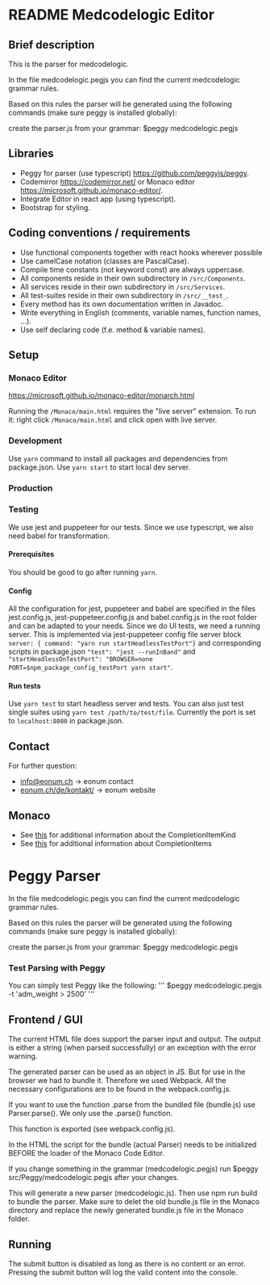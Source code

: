 # README Medcodelogic Editor

## Brief description
This is the parser for medcodelogic.

In the file medcodelogic.pegjs you can find the current medcodelogic grammar rules.

Based on this rules the parser will be generated using the following commands (make sure peggy is installed globally):

create the parser.js from your grammar: $peggy medcodelogic.pegjs <br>


## Libraries
- Peggy for parser (use typescript) https://github.com/peggyjs/peggy.
- Codemirror https://codemirror.net/ or Monaco editor https://microsoft.github.io/monaco-editor/.
- Integrate Editor in react app (using typescript).
- Bootstrap for styling.

## Coding conventions / requirements
- Use functional components together with react hooks wherever possible
- Use camelCase notation (classes are PascalCase).
- Compile time constants (not keyword const) are always uppercase.
- All components reside in their own subdirectory in `/src/Components`.
- All services reside in their own subdirectory in `/src/Services`.
- All test-suites reside in their own subdirectory in `/src/__test_`.
- Every method has its own documentation written in Javadoc.
- Write everything in English (comments, variable names, function names, ...).
- Use self declaring code (f.e. method & variable names). 

## Setup
### Monaco Editor
https://microsoft.github.io/monaco-editor/monarch.html

Running the `/Monaco/main.html` requires the "live server" extension.
To run it: right click `/Monaco/main.html` and click open with live server.

### Development
Use `yarn` command to install all packages and dependencies from package.json.
Use `yarn start` to start local dev server.
### Production

### Testing
We use jest and puppeteer for our tests. Since we use typescript, we also need babel for transformation.
#### Prerequisites
You should be good to go after running `yarn`.
#### Config
All the configuration for jest, puppeteer and babel are specified in the  files jest.config.js, jest-puppeteer.config.js
and babel.config.js in the root folder and can be adapted to your needs. Since we do UI tests, we need a running server.
This is implemented via jest-puppeteer config file server block `server: { command: "yarn run startHeadlessTestPort"}` and
corresponding scripts in package.json
`"test": "jest --runInBand"` and `"startHeadlessOnTestPort": "BROWSER=none PORT=$npm_package_config_testPort yarn start"`.
#### Run tests
Use `yarn test` to start headless server and tests. You can also just test single suites using
`yarn test /path/to/test/file`. Currently the port is set to `localhost:8080` in package.json.

## Contact
For further question: 
- [info@eonum.ch](info@eonum.ch) -> eonum contact
- [eonum.ch/de/kontakt/](https://eonum.ch/de/kontakt/) -> eonum website

## Monaco
- See [this](https://microsoft.github.io/monaco-editor/typedoc/enums/languages.CompletionItemKind.html) for additional information about the CompletionItemKind
- See [this](https://microsoft.github.io/monaco-editor/typedoc/interfaces/languages.CompletionItem.html#documentation) for additional information about CompletionItems


# Peggy Parser #

In the file medcodelogic.pegjs you can find the current medcodelogic grammar rules.

Based on this rules the parser will be generated using the following commands (make sure peggy is installed globally):

create the parser.js from your grammar: $peggy medcodelogic.pegjs <br>

### Test Parsing with Peggy ###
You can simply test Peggy like the following:
'''
$peggy medcodelogic.pegjs -t 'adm_weight > 2500'
'''

## Frontend / GUI ##

The current HTML file does support the parser input and output. The output is either a string (when parsed successfully) or an exception with the error warning.

The generated parser can be used as an object in JS. But for use in the browser we had to bundle it. 
Therefore we used Webpack. All the necessary configurations are to be found in the webpack.config.js.

If you want to use the function .parse from the bundled file (bundle.js) use Parser.parse(). We only use the .parse() function.

This function is exported (see webpack.config.js).

In the HTML the script for the bundle (actual Parser) needs to be initialized BEFORE the loader of the Monaco Code Editor.

If you change something in the grammar (medcodelogic.pegjs)  run $peggy src/Peggy/medcodelogic.pegjs after your changes.

This will generate a new parser (medcodelogic.js). Then use npm run build to bundle the parser. Make sure to delet the old bundle.js file in the Monaco directory and replace the newly generated bundle.js file in the Monaco folder.

## Running
The submit button is disabled as long as there is no content or an error. Pressing the submit button will log the valid content into the console.